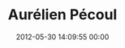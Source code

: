 ---
title: "Aurélien Pécoul"
date: 2012-05-30 14:09:55 00:00
permalink: /aurcom
twitter: ""
likes: [1968]
id: 779
gravatar: "http://www.gravatar.com/avatar/6cebec2f697ca34283b51bd85bf026ba"
---